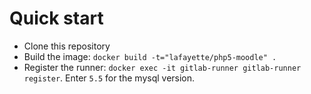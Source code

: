 Quick start
===========

- Clone this repository
- Build the image: `docker build -t="lafayette/php5-moodle" .`
- Register the runner: `docker exec -it gitlab-runner gitlab-runner register`. Enter `5.5` for the mysql version.